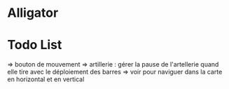 # Alligator

# Todo List
=> bouton de mouvement 
=> artillerie : gérer la pause de l'artellerie quand elle tire avec le déploiement des barres
=> voir pour naviguer dans la carte en horizontal et en vertical
